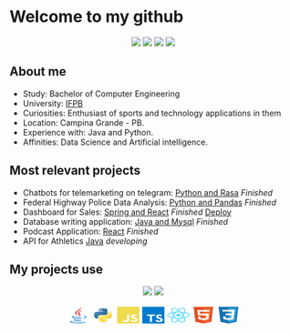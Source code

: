 # Welcome to my github

<div align="center">
  <a href="https://www.instagram.com/ericksontulio.eng/" target="_blank"><img src="https://img.shields.io/badge/-Instagram-%23E4405F?style=for-the-badge&logo=instagram&logoColor=white" target="_blank"></a>
  <a href="https://www.twitch.tv/cellash" target="_blank"><img src="https://img.shields.io/badge/Twitch-9146FF?style=for-the-badge&logo=twitch&logoColor=white" target="_blank"></a>
  <a href = "mailto:erickson.tulio96@gmail.com"><img src="https://img.shields.io/badge/Gmail-D14836?style=for-the-badge&logo=gmail&logoColor=white" target="_blank"></a>
  <a href="https://www.linkedin.com/in/erickson-eng/" target="_blank"><img src="https://img.shields.io/badge/-LinkedIn-%230077B5?style=for-the-badge&logo=linkedin&logoColor=white" target="_blank"></a>   
</div>

## About me

- Study: Bachelor of Computer Engineering
- University: [IFPB](https://www.ifpb.edu.br/)
- Curiosities: Enthusiast of sports and technology applications in them
- Location: Campina Grande - PB.
- Experience with: Java and Python.
- Affinities: Data Science and Artificial intelligence.



## Most relevant projects

- Chatbots for telemarketing on telegram: [Python and Rasa](https://github.com/Erickson-Eng/PesquisaChatbot) *Finished*
- Federal Highway Police Data Analysis: [Python and Pandas](https://github.com/Erickson-Eng/Projeto-Estatistica) *Finished*
- Dashboard for Sales: [Spring and React](https://github.com/Erickson-Eng/Dashboard-for-sales) *Finished* [Deploy](https://erickson-sds3.netlify.app/)
- Database writing application: [Java and Mysql](https://github.com/Erickson-Eng/Banco-de-dados) *Finished*
- Podcast Application: [React](https://github.com/Erickson-Eng/NLW-5_Reactjs) *Finished*
- API for Athletics [Java](https://github.com/Erickson-Eng/API-Athlete) *developing*

## My projects use

<div  align="center "> 
    <img width="500" src="https://github-readme-stats.vercel.app/api/top-langs/?username=erickson-eng&exlude_repo=PesquisaChatbot&langs_count=10&theme=dark&layout=compact"/>
    <img width="500" src="https://github-readme-stats.vercel.app/api/wakatime?username=@ericksontulio&layout=compact&theme=dark">
</div>



<div style="display: inline_block" align="center"><br>
  <img align="center" alt="Java" height="30" width="40" src="https://raw.githubusercontent.com/devicons/devicon/master/icons/java/java-original.svg">
  <img align="center" alt="Python" height="30" width="40" src="https://raw.githubusercontent.com/devicons/devicon/master/icons/python/python-original.svg">
  <img align="center" alt="Js" height="30" width="40" src="https://raw.githubusercontent.com/devicons/devicon/master/icons/javascript/javascript-plain.svg">
  <img align="center" alt="Ts" height="30" width="40" src="https://raw.githubusercontent.com/devicons/devicon/master/icons/typescript/typescript-plain.svg">
  <img align="center" alt="React" height="30" width="40" src="https://raw.githubusercontent.com/devicons/devicon/master/icons/react/react-original.svg">
  <img align="center" alt="HTML" height="30" width="40" src="https://raw.githubusercontent.com/devicons/devicon/master/icons/html5/html5-original.svg">
  <img align="center" alt="CSS" height="30" width="40" src="https://raw.githubusercontent.com/devicons/devicon/master/icons/css3/css3-original.svg">
</div>
